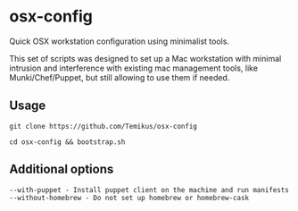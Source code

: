 # osx-config
Quick OSX workstation configuration using minimalist tools.

This set of scripts was designed to set up a Mac workstation with minimal
intrusion and interference with existing mac management tools, like
Munki/Chef/Puppet, but still allowing to use them if needed.

## Usage
	git clone https://github.com/Temikus/osx-config

	cd osx-config && bootstrap.sh


## Additional options

	--with-puppet - Install puppet client on the machine and run manifests
	--without-homebrew - Do not set up homebrew or homebrew-cask
